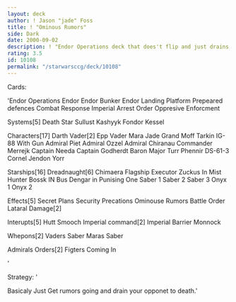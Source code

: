 ```yaml
---
layout: deck
author: ! Jason "jade" Foss
title: ! "Ominous Rumors"
side: Dark
date: 2000-09-02
description: ! "Endor Operations deck that does't flip and just drains in space."
rating: 3.5
id: 10108
permalink: "/starwarsccg/deck/10108"
---
```

Cards: 

'Endor Operations
Endor
Endor Bunker
Endor Landing Platform
Prepeared defences
Combat Response
Imperial Arrest Order
Oppresive Enforcment


Systems[5]
Death Star
Sullust
Kashyyk
Fondor
Kessel

Characters[17]
Darth Vader[2]
Epp Vader
Mara Jade
Grand Moff Tarkin
IG-88 With Gun
Admiral Piet
Admiral Ozzel
Admiral Chiranau
Commander Merrejk
Captain Needa
Captain Godherdt
Baron
Major Turr Phennir
DS-61-3
Cornel Jendon
Yorr

Starships[16]
Dreadnaught[6]
Chimaera
Flagship Executor
Zuckus In Mist Hunter
Bossk IN Bus
Dengar in Punising One
Saber 1
Saber 2
Saber 3
Onyx 1
Onyx 2

Effects[5]
Secret Plans
Security Precations
Ominouse Rumors
Battle Order
Lataral Damage[2]

Interupts[5]
Hutt Smooch
Imperial command[2]
Imperial Barrier
Monnock

Whepons[2]
Vaders Saber
Maras Saber

Admirals Orders[2]
Figters Coming In

















'

Strategy: '

Basicaly Just Get rumors going and drain your opponet to death.'
